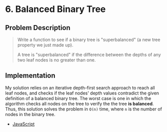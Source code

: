 # 6. Balanced Binary Tree

## Problem Description

> Write a function to see if a binary tree is "superbalanced" (a new tree property we just made up).
>
> A tree is "superbalanced" if the difference between the depths of any two leaf nodes is no greater than one.

## Implementation

My solution relies on an iterative depth-first search approach to reach all leaf nodes, and checks if the leaf nodes' depth values contradict the given definition of a balanced binary tree. The worst case is one in which the algorithm checks all nodes on the tree to verify the the tree **is balanced**. Thus, this solution solves the problem in `O(n)` time, where `n` is the number of nodes in the binary tree.

- [JavaScript](./solution.js)
